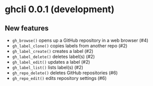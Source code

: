 ghcli 0.0.1 (development)
=========================

New features
------------

* `gh_browse()` opens up a GitHub repository in a web browser (#4)
* `gh_label_clone()` copies labels from another repo (#2)
* `gh_label_create()` creates a label (#2)
* `gh_label_delete()` deletes label(s) (#2)
* `gh_label_edit()` updates a label (#2)
* `gh_label_list()` lists label(s) (#2)
* `gh_repo_delete()` deletes GitHub repositories (#6)
* `gh_repo_edit()` edits repository settings (#6)

